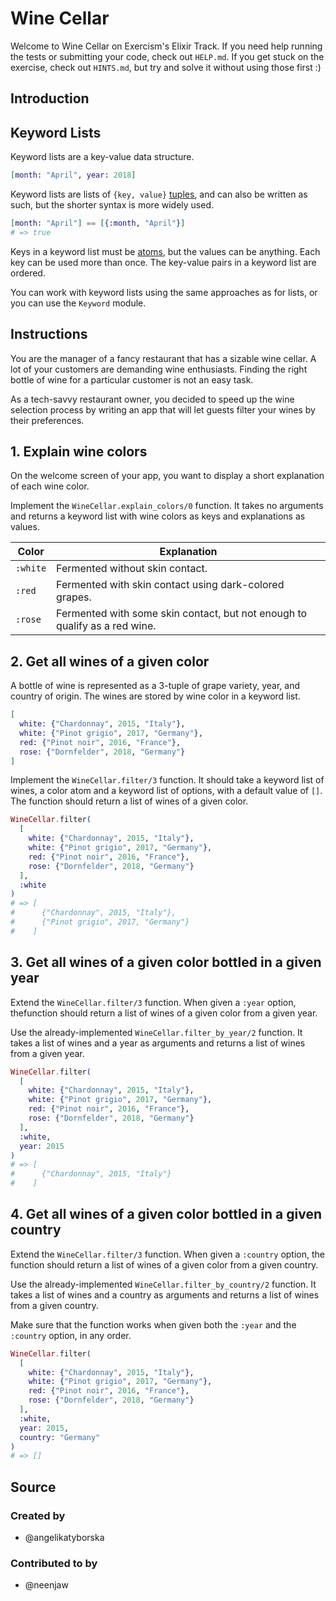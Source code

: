 # Wine Cellar

Welcome to Wine Cellar on Exercism's Elixir Track.
If you need help running the tests or submitting your code, check out `HELP.md`.
If you get stuck on the exercise, check out `HINTS.md`, but try and solve it
without using those first :)

## Introduction

## Keyword Lists

Keyword lists are a key-value data structure.

```elixir
[month: "April", year: 2018]
```

Keyword lists are lists of `{key, value}` [tuples][exercism-tuples], and can
also be written as such, but the shorter syntax is more widely used.

```elixir
[month: "April"] == [{:month, "April"}]
# => true
```

Keys in a keyword list must be [atoms][exercism-atoms], but the values can be
anything. Each key can be used more than once. The key-value pairs in a keyword
list are ordered.

You can work with keyword lists using the same approaches as for lists, or you
can use the `Keyword` module.

[exercism-tuples]: https://exercism.org/tracks/elixir/concepts/tuples
[exercism-atoms]: https://exercism.org/tracks/elixir/concepts/atoms

## Instructions

You are the manager of a fancy restaurant that has a sizable wine cellar. A lot
of your customers are demanding wine enthusiasts. Finding the right bottle of
wine for a particular customer is not an easy task.

As a tech-savvy restaurant owner, you decided to speed up the wine selection
process by writing an app that will let guests filter your wines by their
preferences.

## 1. Explain wine colors

On the welcome screen of your app, you want to display a short explanation of
each wine color.

Implement the `WineCellar.explain_colors/0` function. It takes no arguments and
returns a keyword list with wine colors as keys and explanations as values.

| Color    | Explanation                                                                |
| -------- | -------------------------------------------------------------------------- |
| `:white` | Fermented without skin contact.                                            |
| `:red`   | Fermented with skin contact using dark-colored grapes.                     |
| `:rose`  | Fermented with some skin contact, but not enough to qualify as a red wine. |

## 2. Get all wines of a given color

A bottle of wine is represented as a 3-tuple of grape variety, year, and country
of origin. The wines are stored by wine color in a keyword list.

```elixir
[
  white: {"Chardonnay", 2015, "Italy"},
  white: {"Pinot grigio", 2017, "Germany"},
  red: {"Pinot noir", 2016, "France"},
  rose: {"Dornfelder", 2018, "Germany"}
]
```

Implement the `WineCellar.filter/3` function. It should take a keyword list of
wines, a color atom and a keyword list of options, with a default value of `[]`.
The function should return a list of wines of a given color.

```elixir
WineCellar.filter(
  [
    white: {"Chardonnay", 2015, "Italy"},
    white: {"Pinot grigio", 2017, "Germany"},
    red: {"Pinot noir", 2016, "France"},
    rose: {"Dornfelder", 2018, "Germany"}
  ],
  :white
)
# => [
#      {"Chardonnay", 2015, "Italy"},
#      {"Pinot grigio", 2017, "Germany"}
#    ]
```

## 3. Get all wines of a given color bottled in a given year

Extend the `WineCellar.filter/3` function. When given a `:year` option, thefunction should return a list of wines of a given color from a given year.

Use the already-implemented `WineCellar.filter_by_year/2` function. It takes a list of wines and a year as arguments and returns a list of wines from a given year.

```elixir
WineCellar.filter(
  [
    white: {"Chardonnay", 2015, "Italy"},
    white: {"Pinot grigio", 2017, "Germany"},
    red: {"Pinot noir", 2016, "France"},
    rose: {"Dornfelder", 2018, "Germany"}
  ],
  :white,
  year: 2015
)
# => [
#      {"Chardonnay", 2015, "Italy"}
#    ]
```

## 4. Get all wines of a given color bottled in a given country

Extend the `WineCellar.filter/3` function. When given a `:country` option, the
function should return a list of wines of a given color from a given country.

Use the already-implemented `WineCellar.filter_by_country/2` function. It takes
a list of wines and a country as arguments and returns a list of wines from a
given country.

Make sure that the function works when given both the `:year` and the `:country`
option, in any order.

```elixir
WineCellar.filter(
  [
    white: {"Chardonnay", 2015, "Italy"},
    white: {"Pinot grigio", 2017, "Germany"},
    red: {"Pinot noir", 2016, "France"},
    rose: {"Dornfelder", 2018, "Germany"}
  ],
  :white,
  year: 2015,
  country: "Germany"
)
# => []
```

## Source

### Created by

- @angelikatyborska

### Contributed to by

- @neenjaw
